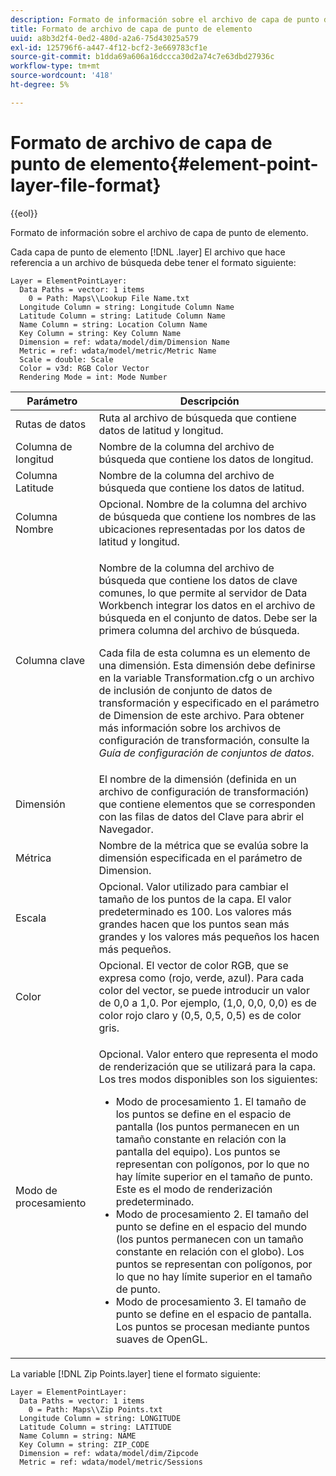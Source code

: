 ```yaml
---
description: Formato de información sobre el archivo de capa de punto de elemento.
title: Formato de archivo de capa de punto de elemento
uuid: a8b3d2f4-0ed2-480d-a2a6-75d43025a579
exl-id: 125796f6-a447-4f12-bcf2-3e669783cf1e
source-git-commit: b1dda69a606a16dccca30d2a74c7e63dbd27936c
workflow-type: tm+mt
source-wordcount: '418'
ht-degree: 5%

---
```


# Formato de archivo de capa de punto de elemento{#element-point-layer-file-format}

{{eol}}

Formato de información sobre el archivo de capa de punto de elemento.

Cada capa de punto de elemento [!DNL .layer] El archivo que hace referencia a un archivo de búsqueda debe tener el formato siguiente:

```
Layer = ElementPointLayer:
  Data Paths = vector: 1 items
    0 = Path: Maps\\Lookup File Name.txt
  Longitude Column = string: Longitude Column Name
  Latitude Column = string: Latitude Column Name
  Name Column = string: Location Column Name
  Key Column = string: Key Column Name
  Dimension = ref: wdata/model/dim/Dimension Name
  Metric = ref: wdata/model/metric/Metric Name
  Scale = double: Scale
  Color = v3d: RGB Color Vector
  Rendering Mode = int: Mode Number
```

<table id="table_B2BC5FE8C80E4680B9A565878192D75B"> 
 <thead> 
  <tr> 
   <th colname="col1" class="entry"> Parámetro </th> 
   <th colname="col2" class="entry"> Descripción </th> 
  </tr> 
 </thead>
 <tbody> 
  <tr> 
   <td colname="col1"> Rutas de datos </td> 
   <td colname="col2"> Ruta al archivo de búsqueda que contiene datos de latitud y longitud. </td> 
  </tr> 
  <tr> 
   <td colname="col1"> Columna de longitud </td> 
   <td colname="col2"> Nombre de la columna del archivo de búsqueda que contiene los datos de longitud. </td> 
  </tr> 
  <tr> 
   <td colname="col1"> Columna Latitude </td> 
   <td colname="col2"> Nombre de la columna del archivo de búsqueda que contiene los datos de latitud. </td> 
  </tr> 
  <tr> 
   <td colname="col1"> Columna Nombre </td> 
   <td colname="col2"> Opcional. Nombre de la columna del archivo de búsqueda que contiene los nombres de las ubicaciones representadas por los datos de latitud y longitud. </td> 
  </tr> 
  <tr> 
   <td colname="col1"> Columna clave </td> 
   <td colname="col2"> <p>Nombre de la columna del archivo de búsqueda que contiene los datos de clave comunes, lo que permite al servidor de Data Workbench integrar los datos en el archivo de búsqueda en el conjunto de datos. Debe ser la primera columna del archivo de búsqueda. </p> <p>Cada fila de esta columna es un elemento de una dimensión. Esta dimensión debe definirse en la variable <span class="filepath"> Transformation.cfg</span> o un archivo de inclusión de conjunto de datos de transformación y especificado en el parámetro de Dimension de este archivo. Para obtener más información sobre los archivos de configuración de transformación, consulte la <i>Guía de configuración de conjuntos de datos</i>. </p> </td> 
  </tr> 
  <tr> 
   <td colname="col1"> Dimensión </td> 
   <td colname="col2">El nombre de la dimensión (definida en un archivo de configuración de transformación) que contiene elementos que se corresponden con las filas de datos del <span class="wintitle"> Clave</span> para abrir el Navegador. </td> 
  </tr> 
  <tr> 
   <td colname="col1"> Métrica </td> 
   <td colname="col2"> Nombre de la métrica que se evalúa sobre la dimensión especificada en el parámetro de Dimension. </td> 
  </tr> 
  <tr> 
   <td colname="col1"> Escala </td> 
   <td colname="col2"> Opcional. Valor utilizado para cambiar el tamaño de los puntos de la capa. El valor predeterminado es 100. Los valores más grandes hacen que los puntos sean más grandes y los valores más pequeños los hacen más pequeños. </td> 
  </tr> 
  <tr> 
   <td colname="col1"> Color </td> 
   <td colname="col2"> Opcional. El vector de color RGB, que se expresa como (rojo, verde, azul). Para cada color del vector, se puede introducir un valor de 0,0 a 1,0. Por ejemplo, (1,0, 0,0, 0,0) es de color rojo claro y (0,5, 0,5, 0,5) es de color gris. </td> 
  </tr> 
  <tr> 
   <td colname="col1"> Modo de procesamiento </td> 
   <td colname="col2"> <p>Opcional. Valor entero que representa el modo de renderización que se utilizará para la capa. Los tres modos disponibles son los siguientes: 
     <ul id="ul_CBB26B32505846A39FEB85E831E1C7AB"> 
      <li id="li_B31528A8858C4418ABCDFF0B4EFB25D7">Modo de procesamiento 1. El tamaño de los puntos se define en el espacio de pantalla (los puntos permanecen en un tamaño constante en relación con la pantalla del equipo). Los puntos se representan con polígonos, por lo que no hay límite superior en el tamaño de punto. Este es el modo de renderización predeterminado. </li> 
      <li id="li_CA0C3E0DBF004ADBB4D7819C0BF192FC">Modo de procesamiento 2. El tamaño del punto se define en el espacio del mundo (los puntos permanecen con un tamaño constante en relación con el globo). Los puntos se representan con polígonos, por lo que no hay límite superior en el tamaño de punto. </li> 
      <li id="li_8F8729976DDB434D869E81D4381E2688">Modo de procesamiento 3. El tamaño de punto se define en el espacio de pantalla. Los puntos se procesan mediante puntos suaves de OpenGL. </li> 
     </ul> </p> </td> 
  </tr> 
 </tbody> 
</table>

La variable [!DNL Zip Points.layer] tiene el formato siguiente:

```
Layer = ElementPointLayer:
  Data Paths = vector: 1 items
    0 = Path: Maps\\Zip Points.txt
  Longitude Column = string: LONGITUDE
  Latitude Column = string: LATITUDE
  Name Column = string: NAME
  Key Column = string: ZIP_CODE
  Dimension = ref: wdata/model/dim/Zipcode
  Metric = ref: wdata/model/metric/Sessions
```

